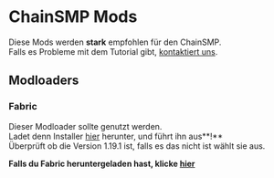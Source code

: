 # ChainSMP Mods
Diese Mods werden **stark** empfohlen für den ChainSMP.  <br/>Falls es Probleme mit dem Tutorial gibt, [kontaktiert uns](https://discord.gg/7V6Dpt5cDq).
## Modloaders
### Fabric
Dieser Modloader sollte genutzt werden.<br/>
Ladet denn Installer [hier](https://fabricmc.net/use/installer/) herunter, und führt ihn aus**!**<br/>
Überprüft ob die Version 1.19.1 ist, falls es das nicht ist wählt sie aus. <br/>

**Falls du Fabric heruntergeladen hast, klicke [hier](./Mods/Required.md)**



